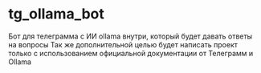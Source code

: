 # tg_ollama_bot
Бот для телеграмма с ИИ ollama внутри, который будет давать ответы на вопросы
Так же дополнительной целью будет написать проект только с использованием официальной документации от Телеграмм и Ollama
